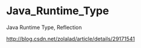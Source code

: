 # Java_Runtime_Type
Java Runtime Type, Reflection


http://blog.csdn.net/zolalad/article/details/29171541
